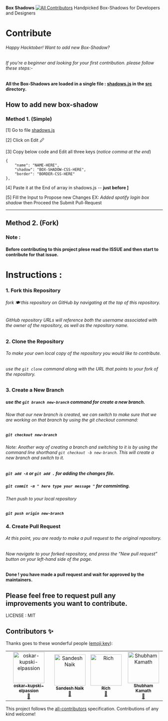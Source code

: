 **Box Shadows**
[![All Contributors](https://img.shields.io/badge/all_contributors-4-orange.svg?style=flat-square)](#contributors)
Handpicked Box-Shadows for Developers and Designers


# Contribute
###### Happy Hacktober! Want to add new Box-Shadow? 
###### If you're a beginner and looking for your first contribution. please follow these steps:-

#### All the Box-Shadows are loaded in a single file : [shadows.js](https://github.com/nakulrathore/Box-Shadows/blob/master/src/shadows.js)  in the [src](https://github.com/nakulrathore/Box-Shadows/tree/master/src) directory.

## How to add new box-shadow

### Method 1. (Simple)

 [1] Go to file [shadows.js](https://github.com/nakulrathore/Box-Shadows/blob/master/src/shadows.js)
 
 [2] Click on Edit 🖉
 
 [3] Copy below code and Edit all three keys (*notice comma at the end*)
 

    {
    	"name": "NAME-HERE",
    	"shadow": "BOX-SHADOW-CSS-HERE",
    	"border": "BORDER-CSS-HERE"
    },


 [4] Paste it at the End of array in shadows.js -- **just before ]**
 
 [5] Fill the Input to Propose new Changes EX: *Added spotify login box shadow* then Proceed the Submit Pull-Request





-----

## Method 2. (Fork)

### Note :
#### Before contributing to this project plese read the ISSUE and then start to contribute for that issue.


# Instructions :
### 1. Fork this Repository
###### fork 🍽️ this repository on GitHub by navigating at the top of this repository.

###### GitHub repository URLs will reference both the username associated with the owner of the repository, as well as the repository name.

### 2. Clone the Repository

###### To make your own local copy of the repository you would like to contribute.

###### use the `git clone`  command along with the URL that points to your fork of the repository.


### 3. Create a New Branch

##### use the `git branch new-branch` command for create a new branch.

###### Now that our new branch is created, we can switch to make sure that we are working on that branch by using the git checkout command:

##### ` git checkout new-branch `

###### Note: Another way of creating a branch and switching to it is by using the command line shorthand ` git checkout -b new-branch `. This will create a new branch and switch to it.

##### ` git add -A ` or ` git add . ` for adding the changes file.

##### ` git commit -m " here type your message " ` for comminting.

###### Then push to your local repository
##### ` git push origin new-branch `

### 4. Create Pull Request

###### At this point, you are ready to make a pull request to the original repository.

###### Now navigate to your forked repository, and press the “New pull request” button on your left-hand side of the page. 
#### Done ! you have made a pull request and wait for approved by the maintainers.

## Please feel free to request pull any improvements you want to contribute.


LICENSE : MIT

## Contributors ✨

Thanks goes to these wonderful people ([emoji key](https://allcontributors.org/docs/en/emoji-key)):

<!-- ALL-CONTRIBUTORS-LIST:START - Do not remove or modify this section -->
<!-- prettier-ignore -->
<table>
  <tr>
    <td align="center"><a href="https://github.com/oskar-kupski-elpassion"><img src="https://avatars0.githubusercontent.com/u/56027069?v=4" width="100px;" alt="oskar-kupski-elpassion"/><br /><sub><b>oskar-kupski-elpassion</b></sub></a><br /><a href="#design-oskar-kupski-elpassion" title="Design">🎨</a></td>
    <td align="center"><a href="https://github.com/sandeshan"><img src="https://avatars1.githubusercontent.com/u/6829737?v=4" width="100px;" alt="Sandesh Naik"/><br /><sub><b>Sandesh Naik</b></sub></a><br /><a href="#design-sandeshan" title="Design">🎨</a></td>
    <td align="center"><a href="https://github.com/rvrvrv"><img src="https://avatars1.githubusercontent.com/u/55961065?v=4" width="100px;" alt="Rich"/><br /><sub><b>Rich</b></sub></a><br /><a href="#design-rvrvrv" title="Design">🎨</a></td>
    <td align="center"><a href="https://shubhaemk.github.io/portfolio/"><img src="https://avatars1.githubusercontent.com/u/44347043?v=4" width="100px;" alt="Shubham Kamath"/><br /><sub><b>Shubham Kamath</b></sub></a><br /><a href="#maintenance-shubhaemk" title="Maintenance">🚧</a></td>
  </tr>
</table>

<!-- ALL-CONTRIBUTORS-LIST:END -->

This project follows the [all-contributors](https://github.com/all-contributors/all-contributors) specification. Contributions of any kind welcome!